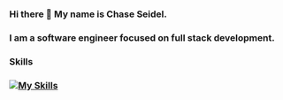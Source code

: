 ### Hi there 👋 My name is Chase Seidel.
### I am a software engineer focused on full stack development.

### Skills
### [![My Skills](https://skillicons.dev/icons?i=html,css,js,react,mysql,nodejs,mongodb,cpp,jest,git&perline=5)](https://skillicons.dev)

<!--
**chaseseidel/chaseseidel** is a ✨ _special_ ✨ repository because its `README.md` (this file) appears on your GitHub profile.

Here are some ideas to get you started:

- 🔭 I’m currently working on ...
- 🌱 I’m currently learning ...
- 👯 I’m looking to collaborate on ...
- 🤔 I’m looking for help with ...
- 💬 Ask me about ...
- 📫 How to reach me: ...
- 😄 Pronouns: ...
- ⚡ Fun fact: ...
-->
